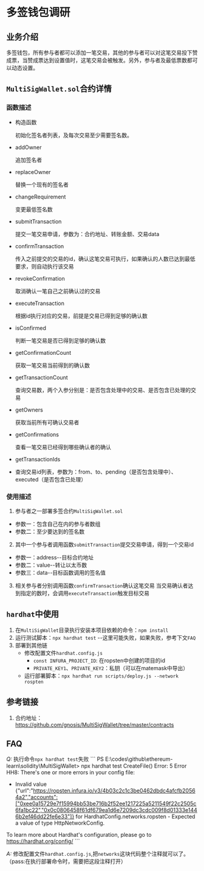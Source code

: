# 多签钱包调研

## 业务介绍
多签钱包，所有参与者都可以添加一笔交易，其他的参与者可以对这笔交易投下赞成票，当赞成票达到设置值时，这笔交易会被触发。另外，参与者及最低票数都可以动态设置。

## `MultiSigWallet.sol`合约详情

### 函数描述
* 构造函数

  初始化签名者列表，及每次交易至少需要签名数。

* addOwner 
  
  追加签名者

* replaceOwner

  替换一个现有的签名者
  
* changeRequirement

  变更最低签名数
  
* submitTransaction

  提交一笔交易申请，参数为：合约地址、转账金额、交易data
  
* confirmTransaction

  传入之前提交的交易的id，确认这笔交易可执行，如果确认的人数已达到最低要求，则自动执行该交易
  
* revokeConfirmation

  取消确认一笔自己之前确认过的交易

* executeTransaction

  根据id执行对应的交易，前提是交易已得到足够的确认数
  
* isConfirmed

  判断一笔交易是否已得到足够的确认数
  
* getConfirmationCount

  获取一笔交易当前得到的确认数
  
* getTransactionCount

  查询交易数，两个入参分别是：是否包含处理中的交易、是否包含已处理的交易
  
* getOwners

  获取当前所有可确认交易者
  
* getConfirmations

  查看一笔交易已经得到哪些确认者的确认
  
* getTransactionIds
* 查询交易id列表，参数为：from、to、pending（是否包含处理中）、executed（是否包含已处理）


###  使用描述

 1. 参与者之一部署多签合约`MultiSigWallet.sol`
   * 参数一：包含自己在内的参与者数组
   * 参数二：至少要达到的签名数
   
 2. 其中一个参与者调用函数`submitTransaction`提交交易申请，得到一个交易id
   * 参数一：address--目标合约地址
   * 参数二：value--转让以太币数
   * 参数三：data--目标函数调用的签名值
 
 3. 相关参与者分别调用函数`confirmTransaction`确认这笔交易
     当交易确认者达到指定的数时，会调用`executeTransaction`触发目标交易

## `hardhat`中使用
1. 在`MultiSigWallet`目录执行安装本项目依赖的命令：`npm install`
2. 运行测试脚本：`npx hardhat test` --这里可能失败，如果失败，参考下文`FAQ`
3. 部署到其他链
   * 修改配置文件`hardhat.config.js`
      - `const INFURA_PROJECT_ID`: 在ropsten中创建的项目的id
      - `PRIVATE_KEY1`、`PRIVATE_KEY2`：私钥（可以在matemask中导出）
   * 运行部署脚本：`npx hardhat run scripts/deploy.js --network rospten`


 ## 参考链接

1. 合约地址：https://github.com/gnosis/MultiSigWallet/tree/master/contracts



## FAQ

*Q:* 执行命令`npx hardhat test`失败
     ```
     PS E:\codes\github\ethereum-learn\solidity\MultiSigWallet> npx hardhat test
CreateFile() Error: 5
Error HH8: There's one or more errors in your config file:

  * Invalid value {"url":"https://ropsten.infura.io/v3/4b03c2c1c3be0462dbdc4afcfb20564a2","accounts":["0xee0a15729e7f15994bb53be716b2f52ee1217225a5211549f22c2505c6fa1bc22","0x0c0806458f61df679ea1d6e7209dc3cdc009f8d01333e1446b2ef46dd22fe6e33"]} for HardhatConfig.networks.ropsten - Expected a value of type HttpNetworkConfig.
  
To learn more about Hardhat's configuration, please go to https://hardhat.org/config/
     ```

*A:* 修改配置文件`hardhat.config.js`,把`networks`这块代码整个注释就可以了。（pass:在执行部署命令时，需要把这段注释打开）
